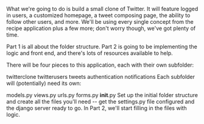 What we're going to do is build a small clone of Twitter. It will feature logged in users, a customized homepage, a tweet composing page, the ability to follow other users, and more. We'll be using every single concept from the recipe application plus a few more; don't worry though, we've got plenty of time.

Part 1 is all about the folder structure. Part 2 is going to be implementing the logic and front end, and there's lots of resources available to help. 

There will be four pieces to this application, each with their own subfolder:

twitterclone
twitterusers
tweets
authentication
notifications
Each subfolder will (potentially) need its own:

models.py
views.py
urls.py
forms.py
__init__.py
Set up the initial folder structure and create all the files you'll need -- get the settings.py file configured and the django server ready to go. In Part 2, we'll start filling in the files with logic.